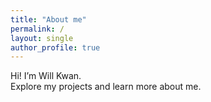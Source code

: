 ```yaml
---
title: "About me"
permalink: /
layout: single
author_profile: true
---
```


Hi! I’m Will Kwan.  
Explore my projects and learn more about me.













